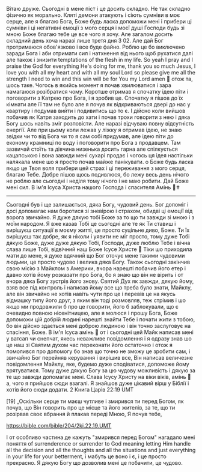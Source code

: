 Вітаю друже. Сьогодні в мене піст і це досить складно. Не так складно фізично як морально. Кляті демони атакують і сіють сумніви в моє серце, але я благаю Бога, Боже будь ласка допоможи мені і прибери ці сумніви і ці негативні емоції з мого серця і моєї душі Господи будь зі мною Боже благаю тебе це все чого я хочу. Але загалом досить складний день хоча наразі лише третя дня 3 02. Але дай Бог протримаюся обов'язково і все буде файно. Роблю це бо виключено заради Бога і аби отримати сил і натхнення від нього щоб рухатися далі але також і знизити temptations of the flesh in my life. So yeah I pray and I praise the God for everything He's doing for me, thank you so much Jesus, I love you with all my heart and with all my soul Lord so please give me all the strength I need to win and this win will be for You my Lord amen 🙏 отож та, шось таке. Чогось в якийсь момент я почав хвилюватися і зара намагаюся розібратися чому. Коротше отримав я спочатку ідею піти і поговорити з Катрею про Бога, і я зробив це. Спочатку я пішов до їх кімнати але її там не було але я почув як відкриваються двері до нас у квартиру і подумав вийти і подивитись що то є. І дійсно коли вийшов побачив як Катря заходить до хати і почав трохи говорити з нею і дяка Богу шось навіть зміг розповісти. Але наразі відчуваю повну відсутність енергії. Але при цьому коли лежав у ліжку я отримав ідею, не знаю звідки чи то від Бога чи то я сам собі придумав, але ідею піти до економу крамниці по воду і поговорити про Бога з продавцем. Там зазвичай стоїть та дівчина низенька досить гарна але спілкується кацапською і вона завжди мені сухарі продає і чогось ця ідея настільки налякала мене шо я просто почав майже панікувати. о Боже будь ласка якщо це Твоя воля прибери цей страх і ці переживання з мого серця, благаю Тебе. Добре пішов щось подивлюся, бо лежу весь день нічого не роблю але сьогодні і неділя тому нічого і не маю робити. Дай Боже мені сил. В ім'я Ісуса Христа нашого Господа і спасителя Амінь 🙏✝️

---

Сьогодні був і ще залишається, дяка Богу, чудовий день. Бог допоміг і досі допомагає нам боротися зі зневірою і страхом, обидві ці емоції від ворога звичайно. Я дуже дякую тобі Боже за то що ти завжди зі мною і з моїм народом. Я вже казав Тобі це сьогодні але те як Ти ставиш і вирішуєш ситуації в моєму житті, це просто суцільне диво, Боже. Ти їх вирішуєш так добре, як я ніколи і уявити не міг просто, тому дуже Тобі дякую Боже, дуже дуже дякую Тобі, Господи, дуже люблю Тебе і вічна слава лише Тобі, відвічний наш Боже Ісусе Христе 🙏 Тіки шо приходила мати до мене, я дуже вдячний що Бог оточує мене такими чудовими людьми, це просто чудово і велика дяка Богу. Також сьогодні закінчив свою місію з Майклом з Америки, вчора нарешті побачив його етер і давно хотів йому розказати про Бога, бо я знаю що він не вірить і от вчора дяка Богу зустрів його знову. Святий Дух як завжди, дякую йому, взяв все під контроль і написав йому все що треба було знати, Майклу, але він звичайно не хотів навіть чути про це і перевів це на якусь відмашку типу його друг, з яким він тоді розмовляв, теж стрімив і шо якщо ми продовжили б про це говорити, його б заблокували, що є очевидно повною нісенітницею, але я молюся і прошу Бога, Боже допоможи цій добрій людині нарешті знайти Тебе і почати жити з тобою, бо він дійсно здається мені доброю людиною і він точно заслуговує на спасіння, Боже. В ім'я Ісуса амінь 🙏 от і сьогодні цей Майк написав мені у ватсап чи снепчат, якесь неважливе повідомлення і я одразу знав шо це наш зі Святим духом час переконати його остаточно і отож я помолився про допомогу бо знав що точно не зможу це зробити сам, і звичайно Бог перейняв керування і вирішив все, Він написав величезне повідомлення Майклу, яке, будемо дуже сподіватися, допоможе йому врятуватися. Тому дуже дякую Богу за цю чудову можливість і дякую за те що завжди допомагає мені. Слава Ісусу Христу на віки віків, амінь 🙏 а, чого я прийшов сюди взагалі. Я знайшов дуже цікавий вірш у Біблії і хотів його сюди додати. 2 Книга Царів‬ ‭22:19‬ ‭UMT‬‬

[19] „Оскільки серце ти маєш чутливе і змирився ти перед Богом, як почув, що Він говорить про це місце та його жителів, за те, що ти розірвав своє вбрання й плакав переді Мною, Я почув тебе, 

https://bible.com/bible/204/2ki.22.19.UMT

І от особливо частина де кажуть "змирився перед Богом" нагадало мені поняття of surrenderence or surrender to God meaning letting Him handle all the decision and all the thoughts and all the situations and just everything in your life for your betterment, і мабуть це воно і є, і це просто прекрасно. Я дякую Богу що дозволив мені це побачити, це чудово.